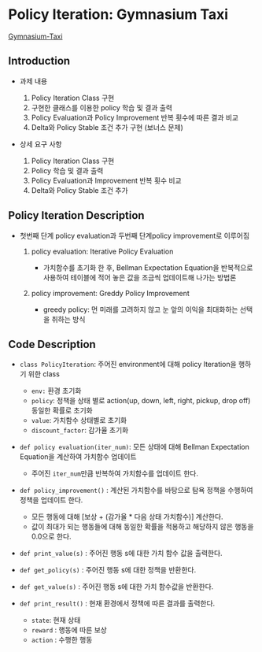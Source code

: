 # Policy Iteration: Gymnasium Taxi

[Gymnasium-Taxi](https://gymnasium.farama.org/environments/toy_text/taxi/)


## Introduction

-  과제 내용

    1. Policy Iteration Class 구현
    2. 구현한 클래스를 이용한 policy 학습 및 결과 출력
    3. Policy Evaluation과 Policy Improvement 반복 횟수에 따른 결과 비교
    4. Delta와 Policy Stable 조건 추가 구현 (보너스 문제)

-  상세 요구 사항

    1. Policy Iteration Class 구현
    2. Policy 학습 및 결과 출력
    3. Policy Evaluation과 Improvement 반복 횟수 비교
    4. Delta와 Policy Stable 조건 추가


## Policy Iteration Description

- 첫번째 단계 policy evaluation과 두번째 단계policy improvement로 이루어짐

    1. policy evaluation: Iterative Policy Evaluation

        - 가치함수를 초기화 한 후, Bellman Expectation Equation을 반복적으로 사용하여 테이블에 적어 놓은 값을 조금씩 업데이트해 나가는 방법론

    2. policy improvement: Greddy Policy Improvement

        - greedy policy: 먼 미래를 고려하지 않고 눈 앞의 이익을 최대화하는 선택을 취하는 방식


## Code Description

- `class PolicyIteration`: 주어진 environment에 대해 policy Iteration을 행하기 위한 class

    - `env:` 환경 초기화
    - `policy`: 정책을 상태 별로 action(up, down, left, right, pickup, drop off) 동일한 확률로 초기화
    - `value`: 가치함수 상태별로 초기화
    - `discount_factor`: 감가율 초기화

- `def policy evaluation(iter_num)`: 모든 상태에 대해 Bellman Expectation Equation을 계산하여 가치함수 업데이트

    - 주어진 `iter_num`만큼 반복하여 가치함수를 업데이트 한다.

- `def policy_improvement()` : 계산된 가치함수를 바탕으로 탐욕 정책을 수행하여 정책을 업데이트 한다.
    - 모든 행동에 대해 [보상 + (감가율 * 다음 상태 가치함수)] 계산한다.
    - 값이 최대가 되는 행동들에 대해 동일한 확률을 적용하고 해당하지 않은 행동을 0.0으로 한다.
    
- `def print_value(s)` : 주어진 행동 s에 대한 가치 함수 값을 출력한다.
- `def get_policy(s)` : 주어진 행동 s에 대한 정책을 반환한다.
- `def get_value(s)` : 주어진 행동 s에 대한 가치 함수값을 반환한다.
- `def print_result()` : 현재 환경에서 정책에 따른 결과를 출력한다.
    - `state`: 현재 상태
    - `reward` : 행동에 따른 보상
    - `action` : 수행한 행동